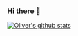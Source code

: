 ### Hi there 👋

[![Oliver's github stats](https://github-readme-stats.vercel.app/api?username=Oliver-BE)](https://github.com/anuraghazra/github-readme-stats)

